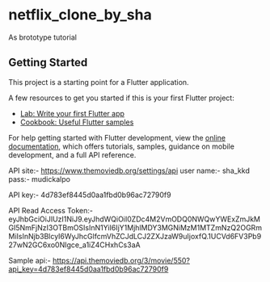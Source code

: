 # netflix_clone_by_sha

As brototype tutorial

## Getting Started

This project is a starting point for a Flutter application.

A few resources to get you started if this is your first Flutter project:

- [Lab: Write your first Flutter app](https://docs.flutter.dev/get-started/codelab)
- [Cookbook: Useful Flutter samples](https://docs.flutter.dev/cookbook)

For help getting started with Flutter development, view the
[online documentation](https://docs.flutter.dev/), which offers tutorials,
samples, guidance on mobile development, and a full API reference.

API site:-
https://www.themoviedb.org/settings/api
user name:- sha_kkd
pass:- mudickalpo

API key:- 4d783ef8445d0aa1fbd0b96ac72790f9

API Read Access Token:-
eyJhbGciOiJIUzI1NiJ9.eyJhdWQiOiI0ZDc4M2VmODQ0NWQwYWExZmJkMGI5NmFjNzI3OTBmOSIsInN1YiI6IjY1MjhlMDY3MGNiMzM1MTZmNzQ2OGRmMiIsInNjb3BlcyI6WyJhcGlfcmVhZCJdLCJ2ZXJzaW9uIjoxfQ.1UCVd6FV3Pb927wN2GC6xo0NIgce_a1iZ4CHxhCs3aA

Sample api:-
https://api.themoviedb.org/3/movie/550?api_key=4d783ef8445d0aa1fbd0b96ac72790f9